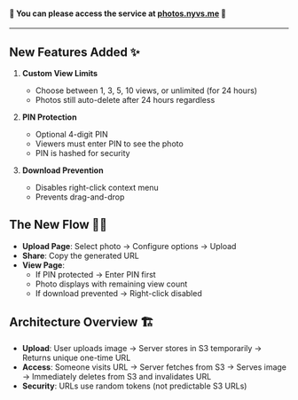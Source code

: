 #### 💎 You can please access the service at [photos.nyvs.me](photos.nyvs.me) 💎
---

## New Features Added ✨
1.  **Custom View Limits**
    -   Choose between 1, 3, 5, 10 views, or unlimited (for 24 hours)
    -   Photos still auto-delete after 24 hours regardless

2.  **PIN Protection**
    -   Optional 4-digit PIN
    -   Viewers must enter PIN to see the photo
    -   PIN is hashed for security

3.  **Download Prevention**
    -   Disables right-click context menu
    -   Prevents drag-and-drop

## The New Flow 👩‍💻

-  **Upload Page**: Select photo → Configure options → Upload
-  **Share**: Copy the generated URL
-  **View Page**:
    - If PIN protected → Enter PIN first
    - Photo displays with remaining view count
    - If download prevented → Right-click disabled

## Architecture Overview 🏗️

-  **Upload**: User uploads image → Server stores in S3 temporarily → Returns unique one-time URL
-  **Access**: Someone visits URL → Server fetches from S3 → Serves image → Immediately deletes from S3 and invalidates URL
-  **Security**: URLs use random tokens (not predictable S3 URLs)
